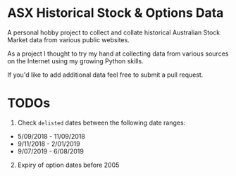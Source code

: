 # ASX Historical Stock & Options Data

A personal hobby project to collect and collate historical Australian Stock Market data from various public websites.

As a project I thought to try my hand at collecting data from various sources on the Internet using my growing Python skills. 

If you'd like to add additional data feel free to submit a pull request.

# TODOs

1. Check `delisted` dates between the following date ranges:

+ 5/09/2018 - 11/09/2018
+ 9/11/2018 - 2/01/2019
+ 9/07/2019 - 6/08/2019

2. Expiry of option dates before 2005
